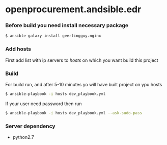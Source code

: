 # openprocurement.andsible.edr


### Before build you need install necessary package

```sh
$ ansible-galaxy install geerlingguy.nginx
```

### Add hosts

First add list with ip servers to *hosts* on which you want build this project


### Build

For build run, and after 5-10 minutes yo will have built project on ypu hosts 

```sh
$ ansible-playbook -i hosts dev_playbook.yml
```

If your user need password then run

```sh
$ ansible-playbook -i hosts dev_playbook.yml --ask-sudo-pass
```


### Server dependency

  - python2.7
  
